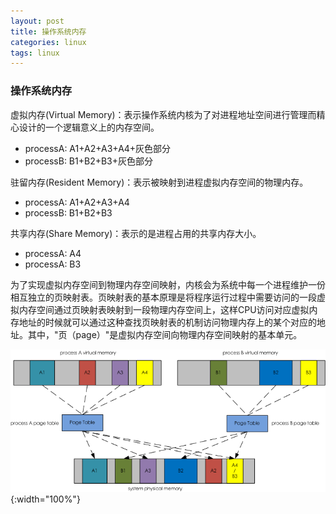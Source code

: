 ```yaml
---
layout: post
title: 操作系统内存
categories: linux
tags: linux
---
```


### 操作系统内存

虚拟内存(Virtual Memory)：表示操作系统内核为了对进程地址空间进行管理而精心设计的一个逻辑意义上的内存空间。

- processA: A1+A2+A3+A4+灰色部分
- processB: B1+B2+B3+灰色部分

驻留内存(Resident Memory)：表示被映射到进程虚拟内存空间的物理内存。

- processA: A1+A2+A3+A4
- processB: B1+B2+B3

共享内存(Share Memory)：表示的是进程占用的共享内存大小。

- processA: A4
- processA: B3

为了实现虚拟内存空间到物理内存空间映射，内核会为系统中每一个进程维护一份相互独立的页映射表。页映射表的基本原理是将程序运行过程中需要访问的一段虚拟内存空间通过页映射表映射到一段物理内存空间上，这样CPU访问对应虚拟内存地址的时候就可以通过这种查找页映射表的机制访问物理内存上的某个对应的地址。其中，"页（page）"是虚拟内存空间向物理内存空间映射的基本单元。

![system-memory](/assets/img/operating-system-memory.png){:width="100%"}
